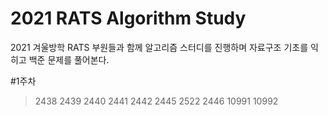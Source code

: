 # 2021 RATS Algorithm Study
2021 겨울방학 RATS 부원들과 함께 알고리즘 스터디를 진행하며 자료구조 기초를 익히고 백준 문제를 풀어본다.

#1주차
>2438
>2439
>2440
>2441
>2442
>2445
>2522
>2446
>10991
>10992
